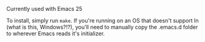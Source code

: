Currently used with Emacs 25

To install, simply run `make`.  If you're running on an OS that doesn't support
ln (what is this, Windows?!?), you'll need to manually copy the .emacs.d folder
to wherever Emacs reads it's initializer.
